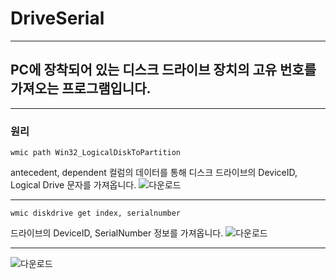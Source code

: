 # DriveSerial
-------------
## PC에 장착되어 있는 디스크 드라이브 장치의 고유 번호를 가져오는 프로그램입니다.
-------------

### 원리
```
wmic path Win32_LogicalDiskToPartition
```
antecedent, dependent 컬럼의 데이터를 통해 디스크 드라이브의 DeviceID, Logical Drive 문자를 가져옵니다.
![다운로드](https://media.discordapp.net/attachments/1025908716316393484/1190960697618747422/0.png?ex=65a3b395&is=65913e95&hm=c5d4284b73468fa1755a1358faac2fa1fca33e384c822843edea802d606e06f9&=&format=webp&quality=lossless&width=918&height=501)

-------------

```
wmic diskdrive get index, serialnumber
```
드라이브의 DeviceID, SerialNumber 정보를 가져옵니다.
![다운로드](https://media.discordapp.net/attachments/1025908716316393484/1191182902331969546/1.png?ex=65a48287&is=65920d87&hm=a9090cc687805e12fcfba382adfd3360a4d519c704144e33838842cdc8425c48&=&format=webp&quality=lossless&width=916&height=516)


-------------

![다운로드](https://media.discordapp.net/attachments/1025908716316393484/1190961264986439730/2.png?ex=65a3b41c&is=65913f1c&hm=32c015ab7688457383a17e507805637b7465cc80acf02aa1e9edeb46b79e2f66&=&format=webp&quality=lossless&width=918&height=480)
